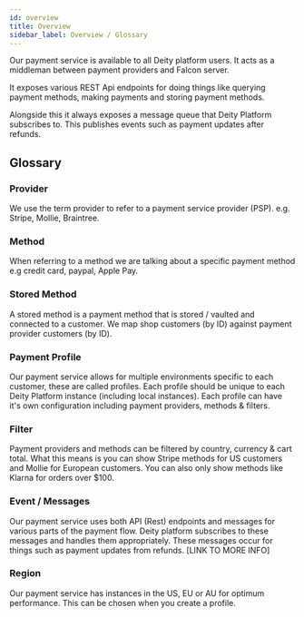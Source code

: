 ```yaml
---
id: overview
title: Overview
sidebar_label: Overview / Glossary
---
```


Our payment service is available to all Deity platform users. It acts as a middleman between payment providers and Falcon server.

It exposes various REST Api endpoints for doing things like querying payment methods, making payments and storing payment methods.

Alongside this it always exposes a message queue that Deity Platform subscribes to. This publishes events such as payment updates after refunds.

## Glossary

### Provider

We use the term provider to refer to a payment service provider (PSP). e.g. Stripe, Mollie, Braintree.

### Method

When referring to a method we are talking about a specific payment method e.g credit card, paypal, Apple Pay.

### Stored Method

A stored method is a payment method that is stored / vaulted and connected to a customer. We map shop customers (by ID) against payment provider customers (by ID).

### Payment Profile

Our payment service allows for multiple environments specific to each customer, these are called profiles. Each profile should be unique to each Deity Platform instance (including local instances). Each profile can have it's own configuration including payment providers, methods &amp; filters.

### Filter

Payment providers and methods can be filtered by country, currency &amp; cart total. What this means is you can show Stripe methods for US customers and Mollie for European customers. You can also only show methods like Klarna for orders over $100.

### Event / Messages

Our payment service uses both API (Rest) endpoints and messages for various parts of the payment flow. Deity platform subscribes to these messages and handles them appropriately. These messages occur for things such as payment updates from refunds. [LINK TO MORE INFO]

### Region

Our payment service has instances in the US, EU or AU for optimum performance. This can be chosen when you create a profile.
